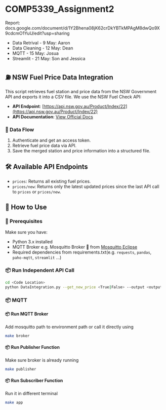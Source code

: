 # COMP5339_Assignment2
Report: docs.google.com/document/d/1Y2Bhena08jK62crDkYBTkMPAgM8dwQo9X9cdcmO1YuU/edit?usp=sharing
* Data Retrival - 9 May: Aaron
* Data Cleaning - 12 May: Dean
* MQTT - 15 May: Josua
* Streamlit - 21 May: Son and Jessica

## ⛽ NSW Fuel Price Data Integration

This script retrieves fuel station and price data from the NSW Government API and exports it into a CSV file. We use the NSW Fuel Check API:

- **API Endpoint**: [https://api.nsw.gov.au/Product/Index/22](https://api.nsw.gov.au/Product/Index/22)
- **API Documentation**: [View Official Docs](https://api.nsw.gov.au/Product/Index/22#v-pills-doc)

### 🔄 Data Flow

1. Authenticate and get an access token.
2. Retrieve fuel price data via API.
3. Save the merged station and price information into a structured file.

## 🛠 Available API Endpoints

- `prices`: Returns all existing fuel prices.
- `prices/new`: Returns only the latest updated prices since the last API call to `prices` or `prices/new`.

## 🚀 How to Use

### 🔧 Prerequisites

Make sure you have:

- Python 3.x installed
- MQTT Broker e.g. Mosquitto Broker 🦟 from [Mosquitto Eclipse](https://mosquitto.org/download/)
- Required dependencies from requirements.txt(e.g. `requests`, `pandas`, `paho-mqtt`, `streamlit` ...)

### 📦 Run Independent API Call 
```bash
cd <Code Location>
python DataIntegration.py --get_new_price <True|False> --output <output_filename.csv>
```

### 📦 MQTT
#### 📦 Run MQTT Broker
Add mosquitto path to environment path or call it directly using
```bash
make broker
```
#### 📦 Run Publisher Function
Make sure broker is already running
```bash
make publisher
```
#### 📦 Run Subscriber Function
Run it in different terminal
```bash
make app
```
